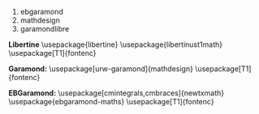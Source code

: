 1. ebgaramond
2. mathdesign
3. garamondlibre

__Libertine__
\usepackage{libertine}
\usepackage{libertinust1math}
\usepackage[T1]{fontenc}


__Garamond:__
\usepackage[urw-garamond]{mathdesign}
\usepackage[T1]{fontenc}


__EBGaramond:__
\usepackage[cmintegrals,cmbraces]{newtxmath}
\usepackage{ebgaramond-maths}
\usepackage[T1]{fontenc}
